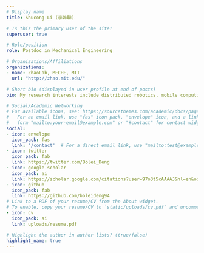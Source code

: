 ```yaml
---
# Display name
title: Shucong Li (李姝聪)

# Is this the primary user of the site?
superuser: true

# Role/position
role: Postdoc in Mechanical Engineering

# Organizations/Affiliations
organizations:
- name: ZhaoLab, MECHE, MIT
  url: "http://zhao.mit.edu/"

# Short bio (displayed in user profile at end of posts)
bio: My research interests include distributed robotics, mobile computing and programmable matter.

# Social/Academic Networking
# For available icons, see: https://sourcethemes.com/academic/docs/page-builder/#icons
#   For an email link, use "fas" icon pack, "envelope" icon, and a link in the
#   form "mailto:your-email@example.com" or "#contact" for contact widget.
social:
- icon: envelope
  icon_pack: fas
  link: '/contact'  # For a direct email link, use "mailto:test@example.org".
- icon: twitter
  icon_pack: fab
  link: https://twitter.com/Bolei_Deng
- icon: google-scholar
  icon_pack: ai
  link: https://scholar.google.com/citations?user=97o3t5cAAAAJ&hl=en&oi=ao
- icon: github
  icon_pack: fab
  link: https://github.com/boleideng94
# Link to a PDF of your resume/CV from the About widget.
# To enable, copy your resume/CV to `static/uploads/cv.pdf` and uncomment the lines below.
- icon: cv
  icon_pack: ai
  link: uploads/resume.pdf

# Highlight the author in author lists? (true/false)
highlight_name: true
---
```


